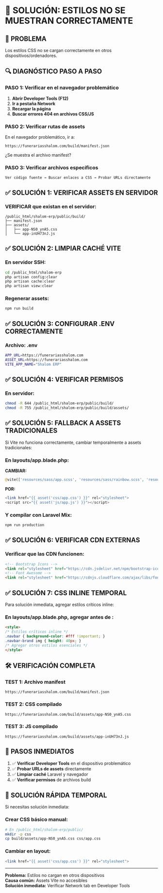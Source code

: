 # 🎨 SOLUCIÓN: ESTILOS NO SE MUESTRAN CORRECTAMENTE

## 🚨 PROBLEMA
Los estilos CSS no se cargan correctamente en otros dispositivos/ordenadores.

## 🔍 DIAGNÓSTICO PASO A PASO

### PASO 1: Verificar en el navegador problemático
1. **Abrir Developer Tools (F12)**
2. **Ir a pestaña Network**
3. **Recargar la página**
4. **Buscar errores 404 en archivos CSS/JS**

### PASO 2: Verificar rutas de assets
En el navegador problemático, ir a:
```
https://funerariasshalom.com/build/manifest.json
```
¿Se muestra el archivo manifest?

### PASO 3: Verificar archivos específicos
```
Ver código fuente → Buscar enlaces a CSS → Probar URLs directamente
```

## ✅ SOLUCIÓN 1: VERIFICAR ASSETS EN SERVIDOR

### VERIFICAR que existan en el servidor:
```
/public_html/shalom-erp/public/build/
├── manifest.json
├── assets/
│   ├── app-NS0_ynA5.css
│   └── app-inUH73nJ.js
```

## ✅ SOLUCIÓN 2: LIMPIAR CACHÉ VITE

### En servidor SSH:
```bash
cd /public_html/shalom-erp
php artisan config:clear
php artisan cache:clear
php artisan view:clear
```

### Regenerar assets:
```bash
npm run build
```

## ✅ SOLUCIÓN 3: CONFIGURAR .ENV CORRECTAMENTE

### Archivo: .env
```bash
APP_URL=https://funerariasshalom.com
ASSET_URL=https://funerariasshalom.com
VITE_APP_NAME="Shalom ERP"
```

## ✅ SOLUCIÓN 4: VERIFICAR PERMISOS

### En servidor:
```bash
chmod -R 644 /public_html/shalom-erp/public/build/
chmod -R 755 /public_html/shalom-erp/public/build/assets/
```

## ✅ SOLUCIÓN 5: FALLBACK A ASSETS TRADICIONALES

Si Vite no funciona correctamente, cambiar temporalmente a assets tradicionales:

### En layouts/app.blade.php:
**CAMBIAR:**
```php
@vite(['resources/sass/app.scss', 'resources/sass/rainbow.scss', 'resources/js/app.js'])
```

**POR:**
```php
<link href="{{ asset('css/app.css') }}" rel="stylesheet">
<script src="{{ asset('js/app.js') }}"></script>
```

### Y compilar con Laravel Mix:
```bash
npm run production
```

## ✅ SOLUCIÓN 6: VERIFICAR CDN EXTERNAS

### Verificar que las CDN funcionen:
```html
<!-- Bootstrap Icons -->
<link rel="stylesheet" href="https://cdn.jsdelivr.net/npm/bootstrap-icons@1.10.0/font/bootstrap-icons.css">
<!-- Font Awesome -->
<link rel="stylesheet" href="https://cdnjs.cloudflare.com/ajax/libs/font-awesome/6.4.0/css/all.min.css">
```

## ✅ SOLUCIÓN 7: CSS INLINE TEMPORAL

Para solución inmediata, agregar estilos críticos inline:

### En layouts/app.blade.php, agregar antes de </head>:
```html
<style>
/* Estilos críticos inline */
.navbar { background-color: #fff !important; }
.navbar-brand img { height: 40px; }
/* Agregar otros estilos esenciales */
</style>
```

## 🛠️ VERIFICACIÓN COMPLETA

### TEST 1: Archivo manifest
```
https://funerariasshalom.com/build/manifest.json
```

### TEST 2: CSS compilado
```
https://funerariasshalom.com/build/assets/app-NS0_ynA5.css
```

### TEST 3: JS compilado
```
https://funerariasshalom.com/build/assets/app-inUH73nJ.js
```

## 🎯 PASOS INMEDIATOS

1. ✅ **Verificar Developer Tools** en el dispositivo problemático
2. ✅ **Probar URLs de assets** directamente
3. ✅ **Limpiar caché** Laravel y navegador
4. ✅ **Verificar permisos** de archivos build

## 🚨 SOLUCIÓN RÁPIDA TEMPORAL

Si necesitas solución inmediata:

### Crear CSS básico manual:
```bash
# En /public_html/shalom-erp/public/
mkdir -p css
cp build/assets/app-NS0_ynA5.css css/app.css
```

### Cambiar en layout:
```php
<link href="{{ asset('css/app.css') }}" rel="stylesheet">
```

---
**Problema:** Estilos no cargan en otros dispositivos  
**Causa común:** Assets Vite no accesibles  
**Solución inmediata:** Verificar Network tab en Developer Tools
